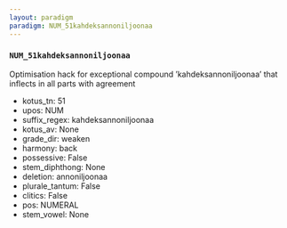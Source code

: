 ```yaml
---
layout: paradigm
paradigm: NUM_51kahdeksannoniljoonaa
---
```

### ` NUM_51kahdeksannoniljoonaa `

Optimisation hack for exceptional compound ’kahdeksannoniljoonaa’ that inflects in all parts with agreement
* kotus_tn: 51
* upos: NUM
* suffix_regex: kahdeksannoniljoonaa
* kotus_av: None
* grade_dir: weaken
* harmony: back
* possessive: False
* stem_diphthong: None
* deletion: annoniljoonaa
* plurale_tantum: False
* clitics: False
* pos: NUMERAL
* stem_vowel: None
